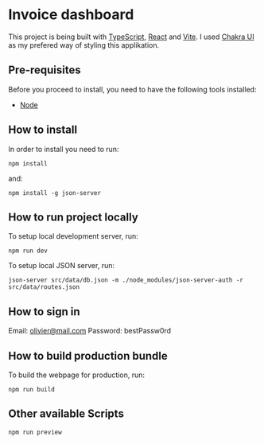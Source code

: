 # Invoice dashboard

This project is being built with [TypeScript](https://www.typescriptlang.org/), [React](https://reactjs.org/) and [Vite](https://vitejs.dev/). I used [Chakra UI](https://chakra-ui.com/) as my prefered way of styling this applikation.

## Pre-requisites

Before you proceed to install, you need to have the following tools installed:

- [Node](https://nodejs.org/en/)

## How to install

In order to install you need to run:

```
npm install
```

and:

```
npm install -g json-server
```

## How to run project locally

To setup local development server, run:

```
npm run dev
```

To setup local JSON server, run:

```
json-server src/data/db.json -m ./node_modules/json-server-auth -r src/data/routes.json
```

## How to sign in

Email: olivier@mail.com
Password: bestPassw0rd

## How to build production bundle

To build the webpage for production, run:

```
npm run build
```

## Other available Scripts

```
npm run preview
```
